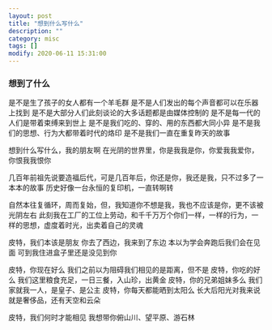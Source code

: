 ```yaml
---
layout: post
title: "想到什么写什么"
description: ""
category: misc
tags: []
modify: 2020-06-11 15:31:00
---
```


### 想到了什么
  是不是生了孩子的女人都有一个羊毛群
  是不是人们发出的每个声音都可以在乐器上找到
  是不是大部分人们此刻谈论的大多话题都是由媒体控制的
  是不是每一代的人们是带着束缚来到世上
  是不是我们吃的、穿的、用的东西都大同小异
  是不是我们的思想、行为大都带着时代的烙印
  是不是我们一直在重复昨天的故事
  
  想到什么写什么，我的朋友啊
  在光阴的世界里，你是我我是你，你爱我我爱你，你恨我我恨你
  
  几百年前祖先说要造福后代，可是几百年后，你还是你，我还是我，只不过多了一本本的故事
  历史好像一台永恒的复印机，一直转啊转
  
  自然本往复循环，周而复始，但，我知道你不想是我，我也不应该是你，更不该被光阴左右
  此刻我在工厂的工位上劳动，和千千万万个你们一样，一样的行为，一样的思想，虚度着时光，出卖着自己的灵魂
  
  
  
  皮特，我们本该是朋友
  你去了西边，我来到了东边
  本以为学会奔跑后我们会在见面
  可到我住进盒子里还是没见到你
  
  皮特，你现在好么
  我们之前以为阻碍我们相见的是距离，但不是
  皮特，你吃的好么
  我们这里粮食充足，一日三餐，入山珍，出黄金
  皮特，你的兄弟姐妹多么
  我们家就我一人，是皇子、是公主
  皮特，你每天都能晒到太阳么
  长大后阳光对我来说就是奢侈品，还有天空和云朵
  
  皮特，我们何时才能相见
  我想带你俯山川、望平原、游石林